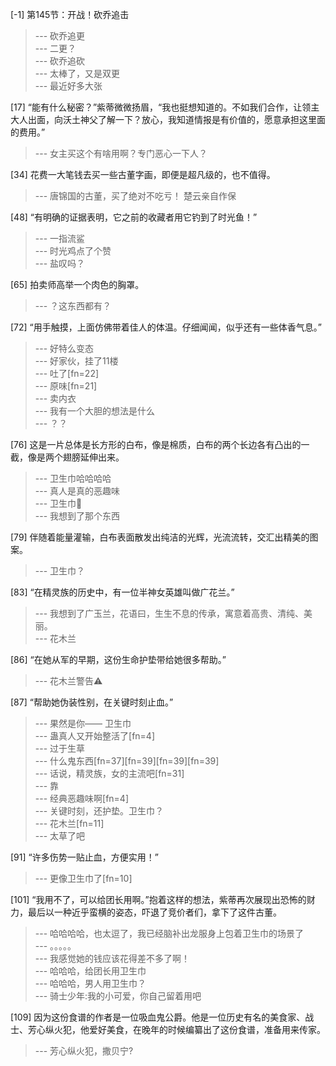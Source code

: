 
[-1] 第145节：开战！砍乔追击
>--- 砍乔追更<br>
>--- 二更？<br>
>--- 砍乔追砍<br>
>--- 太棒了，又是双更<br>
>--- 最近好多大张<br>

[17] “能有什么秘密？”紫蒂微微扬眉，“我也挺想知道的。不如我们合作，让领主大人出面，向沃土神父了解一下？放心，我知道情报是有价值的，愿意承担这里面的费用。”
>--- 女主买这个有啥用啊？专门恶心一下人？<br>

[34] 花费一大笔钱去买一些古董字画，即便是超凡级的，也不值得。
>--- 唐锦国的古董，买了绝对不吃亏！
楚云亲自作保<br>

[48] “有明确的证据表明，它之前的收藏者用它钓到了时光鱼！”
>--- 一指流鲨<br>
>--- 时光鸡点了个赞<br>
>--- 盐叹吗？<br>

[65] 拍卖师高举一个肉色的胸罩。
>--- ？这东西都有？<br>

[72] “用手触摸，上面仿佛带着佳人的体温。仔细闻闻，似乎还有一些体香气息。”
>--- 好特么变态<br>
>--- 好家伙，挂了11楼<br>
>--- 吐了[fn=22]<br>
>--- 原味[fn=21]<br>
>--- 卖内衣<br>
>--- 我有一个大胆的想法是什么<br>
>--- ？？<br>

[76] 这是一片总体是长方形的白布，像是棉质，白布的两个长边各有凸出的一截，像是两个翅膀延伸出来。
>--- 卫生巾哈哈哈哈<br>
>--- 真人是真的恶趣味<br>
>--- 卫生巾🌝<br>
>--- 我想到了那个东西<br>

[79] 伴随着能量灌输，白布表面散发出纯洁的光辉，光流流转，交汇出精美的图案。
>--- 卫生巾？<br>

[83] “在精灵族的历史中，有一位半神女英雄叫做广花兰。”
>--- 我想到了广玉兰，花语曰，生生不息的传承，寓意着高贵、清纯、美丽。<br>
>--- 花木兰<br>

[86] “在她从军的早期，这份生命护垫带给她很多帮助。”
>--- 花木兰警告⚠️<br>

[87] “帮助她伪装性别，在关键时刻止血。”
>--- 果然是你——  卫生巾<br>
>--- 蛊真人又开始整活了[fn=4]<br>
>--- 过于生草<br>
>--- 什么鬼东西[fn=37][fn=39][fn=39][fn=39]<br>
>--- 话说，精灵族，女的主流吧[fn=31]<br>
>--- 靠<br>
>--- 经典恶趣味啊[fn=4]<br>
>--- 关键时刻，还护垫。卫生巾？<br>
>--- 花木兰[fn=11]<br>
>--- 太草了吧<br>

[91] “许多伤势一贴止血，方便实用！”
>--- 更像卫生巾了[fn=10]<br>

[101] “我用不了，可以给团长用啊。”抱着这样的想法，紫蒂再次展现出恐怖的财力，最后以一种近乎蛮横的姿态，吓退了竞价者们，拿下了这件古董。
>--- 哈哈哈哈，也太逗了，我已经脑补出龙服身上包着卫生巾的场景了<br>
>--- 。。。。。<br>
>--- 我感觉她的钱应该花得差不多了啊！<br>
>--- 哈哈哈，给团长用卫生巾<br>
>--- 哈哈哈，男人用卫生巾？<br>
>--- 骑士少年:我的小可爱，你自己留着用吧<br>

[109] 因为这份食谱的作者是一位吸血鬼公爵。他是一位历史有名的美食家、战士、芳心纵火犯，他爱好美食，在晚年的时候编纂出了这份食谱，准备用来传家。
>--- 芳心纵火犯，撒贝宁?<br>
